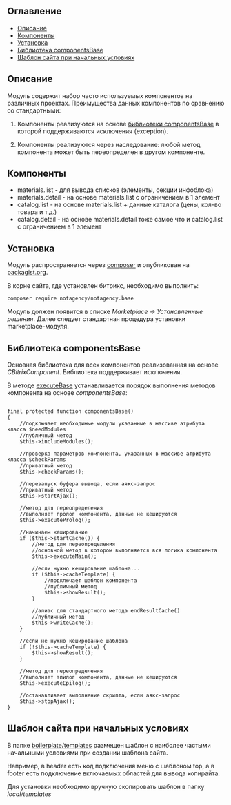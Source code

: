 ## Оглавление

* [Описание](#Описание)
* [Компоненты](#Компоненты)
* [Установка](#Установка)
* [Библиотека componentsBase](#Библиотека-componentsbase)
* [Шаблон сайта при начальных условиях](#Шаблон-сайта-при-начальных-условиях)

## Описание
Модуль содержит набор часто используемых компонентов на различных проектах. Преимущества данных компонентов по сравнению со стандартными:

1. Компоненты реализуются на основе [библиотеки componentsBase](#markdown-header-componentsbase) в которой поддерживаются исключения (exception).

2. Компоненты реализуются через наследование: любой метод компонента может быть переопределен в другом компоненте.

## Компоненты

* materials.list - для вывода списков (элементы, секции инфоблока)
* materials.detail - на основе materials.list с ограничением в 1 элемент
* catalog.list - на основе materials.list + данные каталога (цены, кол-во товара и т.д.)
* catalog.detail - на основе materials.detail тоже самое что и catalog.list с ограничением в 1 элемент

## Установка

Модуль распространяется через [composer](https://getcomposer.org/doc/00-intro.md) и опубликован на [packagist.org](https://packagist.org/packages/notagency/notagency.base).

В корне сайта, где установлен битрикс, необходимо выполнить:

```bash
composer require notagency/notagency.base
```

Модуль должен появится в списке *Marketplace → Установленные решения*.
Далее следует стандартная процедура установки marketplace-модуля.

## Библиотека componentsBase

Основная библиотека для всех компонентов реализованная на основе *CBitrixComponent*. 
Библиотека поддерживает исключения. 

В методе [executeBase](https://github.com/notagency/notagency.base/blob/master/lib/componentsbase.php#L47-L70) устанавливается порядок выполнения методов компонента на основе *componentsBase*:

```php4

final protected function componentsBase()
{
	//подключает необходимые модули указанные в массиве атрибута класса $needModules
	//публичный метод
	$this->includeModules();

	//проверка параметров компонента, указанных в массиве атрибута класса $checkParams
	//приватный метод
	$this->checkParams();

	//перезапуск буфера вывода, если аякс-запрос
	//приватный метод
	$this->startAjax();

	//метод для переопределения
	//выполняет пролог компонента, данные не кешируются
	$this->executeProlog();

	//начинаем кеширование
	if ($this->startCache()) {
		//метод для переопределения
		//основной метод в котором выполняется вся логика компонента
		$this->executeMain();

		//если нужно кеширование шаблона...
		if ($this->cacheTemplate) {
			//подключает шаблон компонента
			//публичный метод
			$this->showResult();
		}

		//алиас для стандартного метода endResultCache()
		//публичный метод
		$this->writeCache();
	}

	//если не нужно кеширование шаблона
	if (!$this->cacheTemplate) {
		$this->showResult();
	}

	//метод для переопределения
	//выполняет эпилог компонента, данные не кешируются
	$this->executeEpilog();

	//останавливает выполнение скрипта, если аякс-запрос
	$this->stopAjax();
}
```

## Шаблон сайта при начальных условиях
В папке [boilerplate/templates](https://github.com/notagency/notagency.base/tree/master/boilerplate/templates/sitename) размещен шаблон с наиболее частыми начальными условиями при создании шаблона сайта. 

Например, в header есть код подключения меню с шаблоном top, а в footer есть подключение включаемых областей для вывода копирайта.

Для установки необходимо вручную скопировать шаблон в папку *local/templates*
